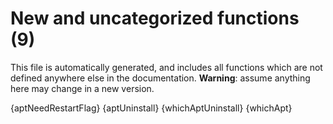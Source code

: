 # New and uncategorized functions (9)

This file is automatically generated, and includes all functions which are not defined anywhere else in the documentation. **Warning**: assume anything here may change in a new version.

{aptNeedRestartFlag}
{aptUninstall}
{whichAptUninstall}
{whichApt}
